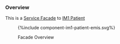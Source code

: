 ### Overview

This is a [Service Facade](ActorDefinition-ServiceFacade.html) to [IM1 Patient](https://digital.nhs.uk/services/gp-it-futures-systems/im1-pairing-integration/interface-mechanisms-guidance#patient)

<figure>
{%include component-im1-patient-emis.svg%}
<p id="fX.X.X.X-X" class="figureTitle">Facade Overview</p>
</figure>
<br clear="all">
